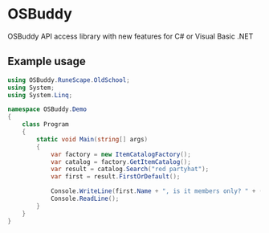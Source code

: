 # OSBuddy
OSBuddy API access library with new features for C# or Visual Basic .NET

## Example usage
```csharp
using OSBuddy.RuneScape.OldSchool;
using System;
using System.Linq;

namespace OSBuddy.Demo
{
    class Program
    {
        static void Main(string[] args)
        {
            var factory = new ItemCatalogFactory();
            var catalog = factory.GetItemCatalog();
            var result = catalog.Search("red partyhat");
            var first = result.FirstOrDefault();

            Console.WriteLine(first.Name + ", is it members only? " + (first.MembersOnly ? " Yes." : "No."));
            Console.ReadLine();
        }
    }
}
```